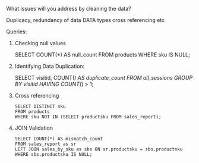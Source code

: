 What issues will you address by cleaning the data?

Duplicacy, redundancy of data
DATA types
cross referencing etc



Queries:
1.	Checking null values

	SELECT COUNT(*) AS null_count
	FROM products
	WHERE sku IS NULL;

2.	Identifying Data Duplication:
	
	SELECT visitid, COUNT(*) AS duplicate_count
	FROM all_sessions
	GROUP BY visitid
	HAVING COUNT(*) > 1;

3.	Cross referencing

		SELECT DISTINCT sku
		FROM products
		WHERE sku NOT IN (SELECT productsku FROM sales_report);


4.	JOIN Validation 


		SELECT COUNT(*) AS mismatch_count
		FROM sales_report as sr
		LEFT JOIN sales_by_sku as sbs ON sr.productsku = sbs.productsku
		WHERE sbs.productsku IS NULL;

